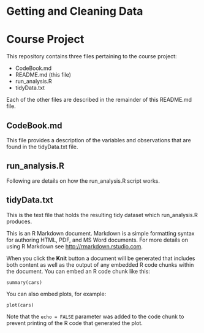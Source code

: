 # Getting and Cleaning Data
# Course Project

This repository contains three files pertaining to the course project:

- CodeBook.md
- README.md (this file)
- run_analysis.R
- tidyData.txt

Each of the other files are described in the remainder of this README.md file.

## CodeBook.md

This file provides a description of the variables and observations that are found in the tidyData.txt file.

## run_analysis.R

Following are details on how the run_analysis.R script works.

## tidyData.txt

This is the text file that holds the resulting tidy dataset which run_analysis.R produces.


This is an R Markdown document. Markdown is a simple formatting syntax for authoring HTML, PDF, and MS Word documents. For more details on using R Markdown see <http://rmarkdown.rstudio.com>.

When you click the **Knit** button a document will be generated that includes both content as well as the output of any embedded R code chunks within the document. You can embed an R code chunk like this:

```{r}
summary(cars)
```

You can also embed plots, for example:

```{r, echo=FALSE}
plot(cars)
```

Note that the `echo = FALSE` parameter was added to the code chunk to prevent printing of the R code that generated the plot.
